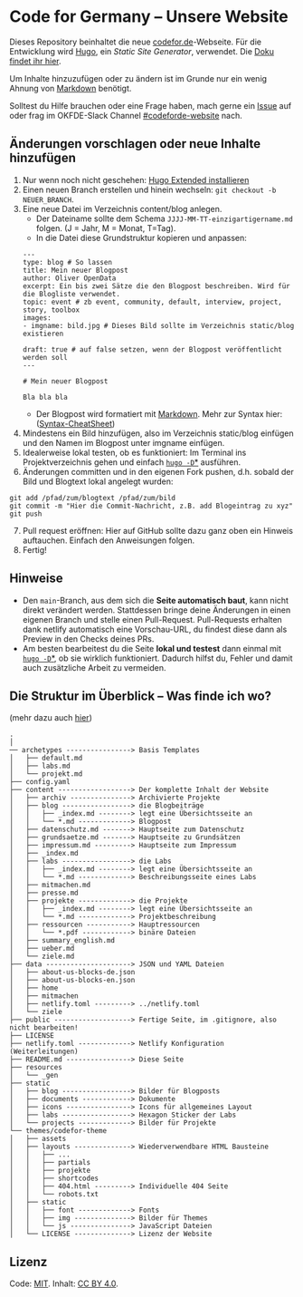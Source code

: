 # Code for Germany – Unsere Website

Dieses Repository beinhaltet die neue [codefor.de](https://codefor.de)-Webseite. Für die Entwicklung wird [Hugo](https://gohugo.io/), ein *Static Site Generator*, verwendet. Die [Doku findet ihr hier](https://gohugo.io/documentation/).

Um Inhalte hinzuzufügen oder zu ändern ist im Grunde nur ein wenig Ahnung von [Markdown](https://www.markdownguide.org/getting-started/) benötigt.

Solltest du Hilfe brauchen oder eine Frage haben, mach gerne ein [Issue](https://github.com/okfde/codefor.de/issues) auf oder frag im OKFDE-Slack Channel [#codeforde-website](https://openknowledgegermany.slack.com/messages/codeforde-website/) nach.

## Änderungen vorschlagen oder neue Inhalte hinzufügen

1. Nur wenn noch nicht geschehen: [Hugo Extended installieren](https://gohugo.io/getting-started/installing/)
2. Einen neuen Branch erstellen und hinein wechseln: ```git checkout -b NEUER_BRANCH```.
3. Eine neue Datei im Verzeichnis content/blog anlegen.
    - Der Dateiname sollte dem Schema `JJJJ-MM-TT-einzigartigername.md` folgen. (J = Jahr, M = Monat, T=Tag).
    - In die Datei diese Grundstruktur kopieren und anpassen:
    ```
    ---
    type: blog # So lassen
    title: Mein neuer Blogpost
    author: Oliver OpenData
    excerpt: Ein bis zwei Sätze die den Blogpost beschreiben. Wird für die Blogliste verwendet.
    topic: event # zb event, community, default, interview, project, story, toolbox
    images:
    - imgname: bild.jpg # Dieses Bild sollte im Verzeichnis static/blog existieren

    draft: true # auf false setzen, wenn der Blogpost veröffentlicht werden soll
    ---

    # Mein neuer Blogpost

    Bla bla bla
    ```
    - Der Blogpost wird formatiert mit [Markdown](https://www.markdownguide.org/getting-started/). Mehr zur Syntax hier: ([Syntax-CheatSheet](https://www.markdownguide.org/cheat-sheet/))
4. Mindestens ein Bild hinzufügen, also im Verzeichnis static/blog einfügen und den Namen im Blogpost unter imgname einfügen.
5. Idealerweise lokal testen, ob es funktioniert: Im Terminal ins Projektverzeichnis gehen und einfach [`hugo -D`*](#Gebaut-mit-Hugo) ausführen.
6. Änderungen committen und in den eigenen Fork pushen, d.h. sobald der Bild und Blogtext lokal angelegt wurden:
```
git add /pfad/zum/blogtext /pfad/zum/bild
git commit -m "Hier die Commit-Nachricht, z.B. add Blogeintrag zu xyz"
git push
```
7. Pull request eröffnen: Hier auf GitHub sollte dazu ganz oben ein Hinweis auftauchen. Einfach den Anweisungen folgen.
8. Fertig!


## Hinweise
* Den `main`-Branch, aus dem sich die **Seite automatisch baut**, kann nicht direkt verändert werden. Stattdessen bringe deine Änderungen in einen eigenen Branch und stelle einen Pull-Request. Pull-Requests erhalten dank netlify automatisch eine Vorschau-URL, du findest diese dann als Preview in den Checks deines PRs.
* Am besten bearbeitest du die Seite **lokal und testest** dann einmal mit [`hugo -D`*](#Gebaut-mit-Hugo), ob sie wirklich funktioniert. Dadurch hilfst du, Fehler und damit auch zusätzliche Arbeit zu vermeiden.

## Die Struktur im Überblick – Was finde ich wo?
(mehr dazu auch [hier](https://gohugo.io/getting-started/directory-structure/#readout))

```
.
│
── archetypes ----------------> Basis Templates
│   ├── default.md
│   ├── labs.md
│   └── projekt.md
├── config.yaml
├── content ------------------> Der komplette Inhalt der Website
│   ├── archiv ---------------> Archivierte Projekte
│   ├── blog -----------------> die Blogbeiträge
│   │   ├── _index.md --------> legt eine Übersichtsseite an
│   │   └── *.md -------------> Blogpost
│   ├── datenschutz.md -------> Hauptseite zum Datenschutz
│   ├── grundsaetze.md -------> Hauptseite zu Grundsätzen
│   ├── impressum.md ---------> Hauptseite zum Impressum
│   ├── _index.md
│   ├── labs -----------------> die Labs
│   │   ├── _index.md --------> legt eine Übersichtsseite an
│   │   └── *.md -------------> Beschreibungsseite eines Labs
│   ├── mitmachen.md
│   ├── presse.md
│   ├── projekte -------------> die Projekte
│   │   ├── _index.md --------> legt eine Übersichtsseite an
│   │   └── *.md -------------> Projektbeschreibung
│   ├── ressourcen -----------> Hauptressourcen
│   │   └── *.pdf ------------> binäre Dateien
│   ├── summary_english.md
│   ├── ueber.md
│   └── ziele.md
├── data ---------------------> JSON und YAML Dateien
│   ├── about-us-blocks-de.json
│   ├── about-us-blocks-en.json
│   ├── home
│   ├── mitmachen
│   ├── netlify.toml ---------> ../netlify.toml
│   └── ziele
├── public -------------------> Fertige Seite, im .gitignore, also nicht bearbeiten!
├── LICENSE
├── netlify.toml -------------> Netlify Konfiguration (Weiterleitungen)
├── README.md ----------------> Diese Seite
├── resources
│   └── _gen
├── static
│   ├── blog -----------------> Bilder für Blogposts
│   ├── documents ------------> Dokumente
│   ├── icons ----------------> Icons für allgemeines Layout
│   ├── labs -----------------> Hexagon Sticker der Labs
│   └── projects -------------> Bilder für Projekte
└── themes/codefor-theme
│   ├── assets
│   ├── layouts --------------> Wiederverwendbare HTML Bausteine
│   │   ├── ...
│   │   ├── partials
│   │   ├── projekte
│   │   ├── shortcodes
│   │   ├── 404.html ---------> Individuelle 404 Seite
│   │   └── robots.txt
│   ├── static
│   │   ├── font -------------> Fonts
│   │   ├── img --------------> Bilder für Themes
│   │   └── js ---------------> JavaScript Dateien
│   └── LICENSE --------------> Lizenz der Website
```

## Lizenz

Code: [MIT](./LICENSE). Inhalt: [CC BY 4.0](https://creativecommons.org/licenses/by/4.0/deed.de).

